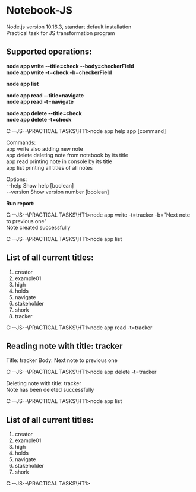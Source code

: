 # Notebook-JS
Node.js version 10.16.3, standart default installation <br>
Practical task for JS transformation program

<h2>Supported operations:</h2>

<b>node app write --title=check --body=checkerField</b> <br>
<b>node app write -t=check -b=checkerField</b> <br>
<p>
<b>node app list </b><br> 
<p>
<b>node app read --title=navigate</b> <br>
<b>node app read -t=navigate</b> <br>
<p>
<b>node app delete --title=check</b> <br>
<b>node app delete -t=check</b> <br>
<p>

C:\--JS--\PRACTICAL TASKS\HT1>node app help
app [command]

Commands:<br>
  app write   also adding new note<br>
  app delete  deleting note from notebook by its title<br>
  app read    printing note in console by its title<br>
  app list    printing all titles of all notes<br>

Options:<br>
  --help     Show help                                                 [boolean]<br>
  --version  Show version number                                       [boolean]<br>


<b>Run report:</b> <br>

C:\--JS--\PRACTICAL TASKS\HT1>node app write -t=tracker -b="Next note to previous one"<br>
Note created successfully

C:\--JS--\PRACTICAL TASKS\HT1>node app list 

List of all current titles:
----------------------------
1. creator
2. example01
3. high
4. holds
5. navigate
6. stakeholder
7. shork
8. tracker

C:\--JS--\PRACTICAL TASKS\HT1>node app read -t=tracker

Reading note with title: tracker
----------------------------
Title: tracker
Body: Next note to previous one

C:\--JS--\PRACTICAL TASKS\HT1>node app delete -t=tracker

Deleting note with title: tracker <br>
Note has been deleted successfully

C:\--JS--\PRACTICAL TASKS\HT1>node app list

List of all current titles:
----------------------------
1. creator
2. example01
3. high
4. holds
5. navigate
6. stakeholder
7. shork

C:\--JS--\PRACTICAL TASKS\HT1>


